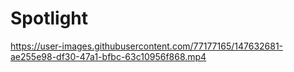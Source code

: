 # Spotlight

https://user-images.githubusercontent.com/77177165/147632681-ae255e98-df30-47a1-bfbc-63c10956f868.mp4

